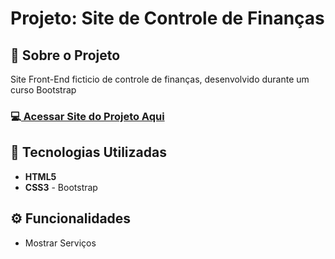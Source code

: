 <h1>Projeto: Site de Controle de Finanças</h1>

<h2>📌 Sobre o Projeto</h2>
<p>Site Front-End ficticio de controle de finanças, desenvolvido durante um curso Bootstrap</p>

<h3>💻<a href="https://deangelleses.github.io/site_de_financas_ficticio-HTML-CSS-Bootstrap/" target="_blank"> Acessar Site do Projeto Aqui</a></h3>

<h2>🚀 Tecnologias Utilizadas</h2>
<ul>
  <li><b>HTML5</b></li>
  <li><b>CSS3</b> - Bootstrap</li>
</ul>

<h2>⚙️ Funcionalidades</h2>
<ul>
  <li>Mostrar Serviços</li>
</ul>
